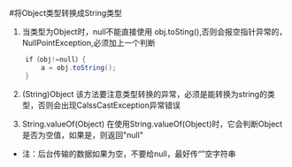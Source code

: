 #将Object类型转换成String类型

1. 当类型为Object时，null不能直接使用 obj.toSting(),否则会报空指针异常的，NullPointException,必须加上一个判断
```java
	if（obj!=null）{
		a = obj.toString();	
	}
```

2. (String)Object 该方法要注意类型转换的异常，必须是能转换为string的类型，否则会出现CalssCastException异常错误

3. String.valueOf(Object) 在使用String.valueOf(Object)时，它会判断Object是否为空值，如果是，则返回"null"

- 注：后台传输的数据如果为空，不要给null，最好传“”空字符串